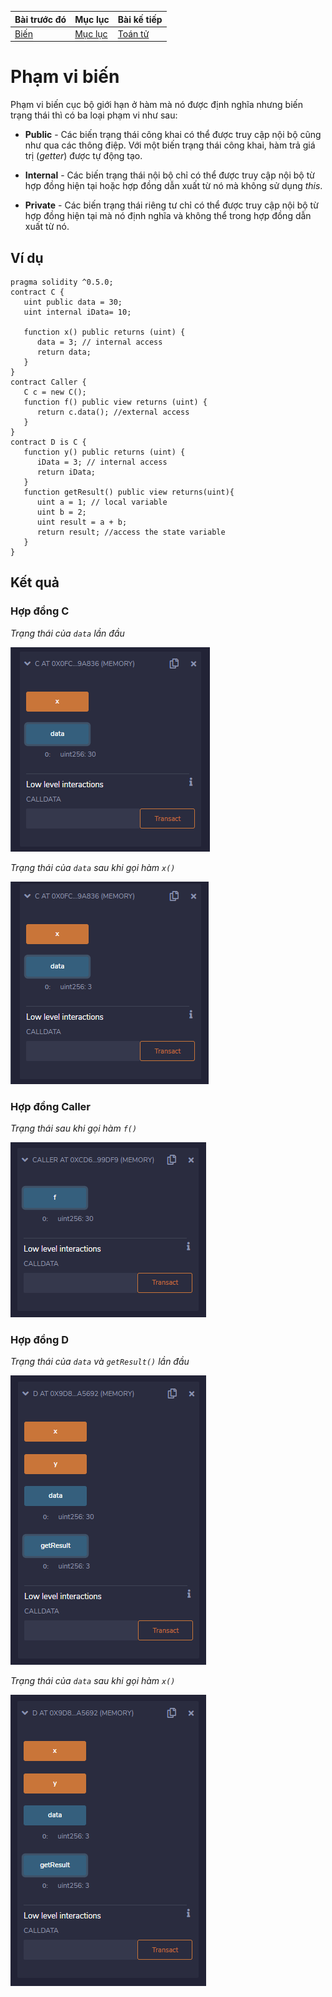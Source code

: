 |Bài trước đó|Mục lục|Bài kế tiếp|
|---|---|---|
|[Biến](7_Variables.md)|[Mục lục](README.md)|[Toán tử](9_Operators.md)|

# Phạm vi biến

Phạm vi biến cục bộ giới hạn ở hàm mà nó được định nghĩa nhưng biến trạng thái thì có ba loại phạm vi như sau:

* **Public** - Các biến trạng thái công khai có thể được truy cập nội bộ cũng như qua các thông điệp. Với một biến trạng thái công khai, hàm trả giá trị (*getter*) được tự động tạo.

* **Internal** - Các biến trạng thái nội bộ chỉ có thể được truy cập nội bộ từ hợp đồng hiện tại hoặc hợp đồng dẫn xuất từ nó mà không sử dụng *this*.

* **Private** - Các biến trạng thái riêng tư chỉ có thể được truy cập nội bộ từ hợp đồng hiện tại mà nó định nghĩa và không thể trong hợp đồng dẫn xuất từ nó.

## Ví dụ

```solidity
pragma solidity ^0.5.0;
contract C {
   uint public data = 30;
   uint internal iData= 10;
   
   function x() public returns (uint) {
      data = 3; // internal access
      return data;
   }
}
contract Caller {
   C c = new C();
   function f() public view returns (uint) {
      return c.data(); //external access
   }
}
contract D is C {
   function y() public returns (uint) {
      iData = 3; // internal access
      return iData;
   }
   function getResult() public view returns(uint){
      uint a = 1; // local variable
      uint b = 2;
      uint result = a + b;
      return result; //access the state variable
   }
}
```

## Kết quả

### Hợp đồng C

*Trạng thái của `data` lần đầu*

![Hinh1](Images/Bai8/Hinh1.png)

*Trạng thái của `data` sau khi gọi hàm `x()`*

![Hinh2](Images/Bai8/Hinh2.png)

### Hợp đồng Caller

*Trạng thái sau khi gọi hàm `f()`*

![Hinh3](Images/Bai8/Hinh3.png)

### Hợp đồng D

*Trạng thái của `data` và `getResult()` lần đầu*

![Hinh4](Images/Bai8/Hinh4.png)

*Trạng thái của `data` sau khi gọi hàm `x()`*

![Hinh5](Images/Bai8/Hinh5.png)
